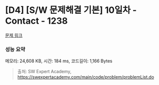 # [D4] [S/W 문제해결 기본] 10일차 - Contact - 1238 

[문제 링크](https://swexpertacademy.com/main/code/problem/problemDetail.do?contestProbId=AV15B1cKAKwCFAYD) 

### 성능 요약

메모리: 24,608 KB, 시간: 184 ms, 코드길이: 1,166 Bytes



> 출처: SW Expert Academy, https://swexpertacademy.com/main/code/problem/problemList.do